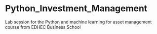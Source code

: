 # Python_Investment_Management
Lab session for the Python and machine learning for asset management course from EDHEC Business School
